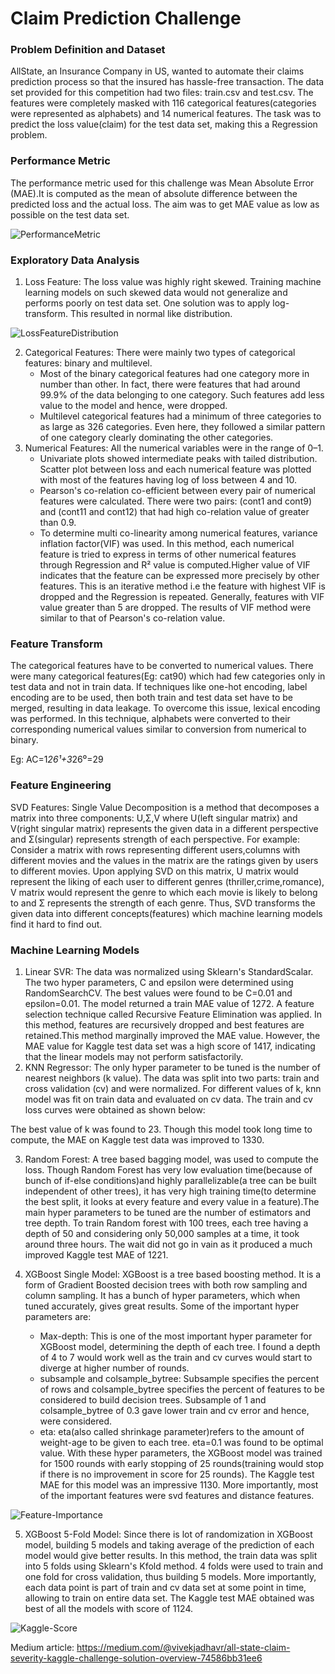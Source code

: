 # Claim Prediction Challenge

### Problem Definition and Dataset
AllState, an Insurance Company in US, wanted to automate their claims prediction process so that the insured has hassle-free transaction.
The data set provided for this competition had two files: train.csv and test.csv. The features were completely masked with 116 categorical features(categories were represented as alphabets) and 14 numerical features. The task was to predict the loss value(claim) for the test data set, making this a Regression problem.

### Performance Metric
The performance metric used for this challenge was Mean Absolute Error (MAE).It is computed as the mean of absolute difference between the predicted loss and the actual loss. The aim was to get MAE value as low as possible on the test data set.

![PerformanceMetric](https://github.com/VIVEK-JADHAV/ClaimPrediction/blob/master/Images/PerformanceMetric.png)
### Exploratory Data Analysis
1. Loss Feature: The loss value was highly right skewed. Training machine learning models on such skewed data would not generalize and performs poorly on test data set. One solution was to apply log-transform. This resulted in normal like distribution.

![LossFeatureDistribution](https://github.com/VIVEK-JADHAV/ClaimPrediction/blob/master/Images/LossFeatureDistribution.png)

2. Categorical Features: There were mainly two types of categorical features: binary and multilevel.
   - Most of the binary categorical features had one category more in number than other. In fact, there were features that had around 99.9% of the data belonging to one category. Such features add less value to the model and hence, were dropped.
   - Multilevel categorical features had a minimum of three categories to as large as 326 categories. Even here, they followed a similar pattern of one category clearly dominating the other categories.
3. Numerical Features: All the numerical variables were in the range of 0–1. 
   - Univariate plots showed intermediate peaks with tailed distribution. Scatter plot between loss and each numerical feature was plotted with most of the features having log of loss between 4 and 10.
   - Pearson's co-relation co-efficient between every pair of numerical features were calculated. There were two pairs: (cont1 and cont9) and (cont11 and cont12) that had high co-relation value of greater than 0.9.
   - To determine multi co-linearity among numerical features, variance inflation factor(VIF) was used. In this method, each numerical feature is tried to express in terms of other numerical features through Regression and R² value is computed.Higher value of VIF indicates that the feature can be expressed more precisely by other features. This is an iterative method i.e the feature with highest VIF is dropped and the Regression is repeated. Generally, features with VIF value greater than 5 are dropped. The results of VIF method were similar to that of Pearson's co-relation value.
   
### Feature Transform
The categorical features have to be converted to numerical values. There were many categorical features(Eg: cat90) which had few categories only in test data and not in train data. If techniques like one-hot encoding, label encoding are to be used, then both train and test data set have to be merged, resulting in data leakage. To overcome this issue, lexical encoding was performed. In this technique, alphabets were converted to their corresponding numerical values similar to conversion from numerical to binary.

Eg: AC=1*26¹+3*26⁰=29

### Feature Engineering
SVD Features: Single Value Decomposition is a method that decomposes a matrix into three components: U,Σ,V where U(left singular matrix) and V(right singular matrix) represents the given data in a different perspective and Σ(singular) represents strength of each perspective.
For example: Consider a matrix with rows representing different users,columns with different movies and the values in the matrix are the ratings given by users to different movies. Upon applying SVD on this matrix, U matrix would represent the liking of each user to different genres (thriller,crime,romance), V matrix would represent the genre to which each movie is likely to belong to and Σ represents the strength of each genre. Thus, SVD transforms the given data into different concepts(features) which machine learning models find it hard to find out.

### Machine Learning Models
1. Linear SVR: The data was normalized using Sklearn's StandardScalar. The two hyper parameters, C and epsilon were determined using RandomSearchCV. The best values were found to be C=0.01 and epsilon=0.01. The model returned a train MAE value of 1272. A feature selection technique called Recursive Feature Elimination was applied. In this method, features are recursively dropped and best features are retained.This method marginally improved the MAE value. However, the MAE value for Kaggle test data set was a high score of 1417, indicating that the linear models may not perform satisfactorily.
2. KNN Regressor: The only hyper parameter to be tuned is the number of nearest neighbors (k value). The data was split into two parts: train and cross validation (cv) and were normalized. For different values of k, knn model was fit on train data and evaluated on cv data. The train and cv loss curves were obtained as shown below:

The best value of k was found to 23. Though this model took long time to compute, the MAE on Kaggle test data was improved to 1330.

3. Random Forest: A tree based bagging model, was used to compute the loss. Though Random Forest has very low evaluation time(because of bunch of if-else conditions)and highly parallelizable(a tree can be built independent of other trees), it has very high training time(to determine the best split, it looks at every feature and every value in a feature).The main hyper parameters to be tuned are the number of estimators and tree depth. To train Random forest with 100 trees, each tree having a depth of 50 and considering only 50,000 samples at a time, it took around three hours. The wait did not go in vain as it produced a much improved Kaggle test MAE of 1221.

4. XGBoost Single Model: XGBoost is a tree based boosting method. It is a form of Gradient Boosted decision trees with both row sampling and column sampling. It has a bunch of hyper parameters, which when tuned accurately, gives great results. Some of the important hyper parameters are:
   - Max-depth: This is one of the most important hyper parameter for XGBoost model, determining the depth of each tree. I found a depth of 4 to 7 would work well as the train and cv curves would start to diverge at higher number of rounds.
   - subsample and colsample_bytree: Subsample specifies the percent of rows and colsample_bytree specifies the percent of features to be considered to build decision trees. Subsample of 1 and colsample_bytree of 0.3 gave lower train and cv error and hence, were considered.
   - eta: eta(also called shrinkage parameter)refers to the amount of weight-age to be given to each tree. eta=0.1 was found to be optimal value.
With these hyper parameters, the XGBoost model was trained for 1500 rounds with early stopping of 25 rounds(training would stop if there is no improvement in score for 25 rounds). The Kaggle test MAE for this model was an impressive 1130. More importantly, most of the important features were svd features and distance features.

![Feature-Importance](https://github.com/VIVEK-JADHAV/ClaimPrediction/blob/master/Images/XGBoostFeatureImportance.png)

5. XGBoost 5-Fold Model: Since there is lot of randomization in XGBoost model, building 5 models and taking average of the prediction of each model would give better results. In this method, the train data was split into 5 folds using Sklearn's Kfold method. 4 folds were used to train and one fold for cross validation, thus building 5 models. More importantly, each data point is part of train and cv data set at some point in time, allowing to train on entire data set. The Kaggle test MAE obtained was best of all the models with score of 1124.

![Kaggle-Score](https://github.com/VIVEK-JADHAV/ClaimPrediction/blob/master/Images/KaggleScore.png)

   
Medium article: https://medium.com/@vivekjadhavr/all-state-claim-severity-kaggle-challenge-solution-overview-74586bb31ee6
